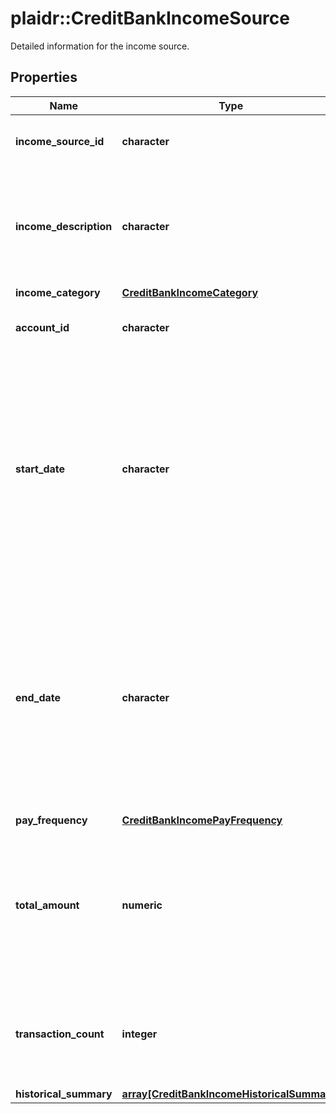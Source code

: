 # plaidr::CreditBankIncomeSource

Detailed information for the income source.

## Properties
Name | Type | Description | Notes
------------ | ------------- | ------------- | -------------
**income_source_id** | **character** | A unique identifier for an income source. | [optional] 
**income_description** | **character** | The most common name or original description for the underlying income transactions. | [optional] 
**income_category** | [**CreditBankIncomeCategory**](CreditBankIncomeCategory.md) |  | [optional] 
**account_id** | **character** | Plaid&#39;s unique idenfier for the account. | [optional] 
**start_date** | **character** | Minimum of all dates within the specific income sources in the user&#39;s bank account for days requested by the client. The date will be returned in an ISO 8601 format (YYYY-MM-DD). | [optional] 
**end_date** | **character** | Maximum of all dates within the specific income sources in the user’s bank account for days requested by the client. The date will be returned in an ISO 8601 format (YYYY-MM-DD). | [optional] 
**pay_frequency** | [**CreditBankIncomePayFrequency**](CreditBankIncomePayFrequency.md) |  | [optional] 
**total_amount** | **numeric** | Total amount of earnings in the user’s bank account for the specific income source for days requested by the client. | [optional] 
**transaction_count** | **integer** | Number of transactions for the income source within the start and end date. | [optional] 
**historical_summary** | [**array[CreditBankIncomeHistoricalSummary]**](CreditBankIncomeHistoricalSummary.md) |  | [optional] 


